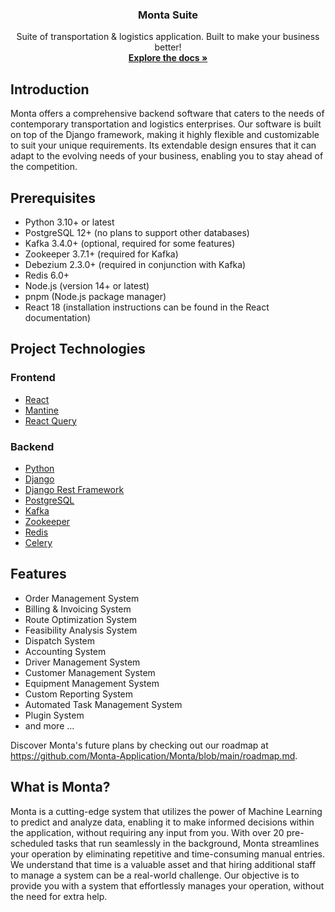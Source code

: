 <h3 align="center">Monta Suite</h3>

  <p align="center">
    Suite of transportation & logistics application. Built to make your business better!
    <br />
    <a href="#"><strong>Explore the docs »</strong></a>

## Introduction

Monta offers a comprehensive backend software that caters to the needs of contemporary transportation and logistics
enterprises. Our software is built on top of the Django framework, making it highly flexible and customizable to suit
your unique requirements. Its extendable design ensures that it can adapt to the evolving needs of your business,
enabling you to stay ahead of the competition.

## Prerequisites

- Python 3.10+ or latest
- PostgreSQL 12+ (no plans to support other databases)
- Kafka 3.4.0+ (optional, required for some features)
- Zookeeper 3.7.1+ (required for Kafka)
- Debezium 2.3.0+ (required in conjunction with Kafka)
- Redis 6.0+
- Node.js (version 14+ or latest)
- pnpm (Node.js package manager)
- React 18 (installation instructions can be found in the React documentation)

## Project Technologies

### Frontend

- [React](https://reactjs.org/)
- [Mantine](https://mantine.dev/)
- [React Query](https://react-query.tanstack.com/)

### Backend

- [Python](https://www.python.org/)
- [Django](https://www.djangoproject.com/)
- [Django Rest Framework](https://www.django-rest-framework.org/)
- [PostgreSQL](https://www.postgresql.org/)
- [Kafka](https://kafka.apache.org/)
- [Zookeeper](https://zookeeper.apache.org/)
- [Redis](https://redis.io/)
- [Celery](https://docs.celeryq.dev/en/stable/getting-started/introduction.html)

## Features

- Order Management System
- Billing & Invoicing System
- Route Optimization System
- Feasibility Analysis System
- Dispatch System
- Accounting System
- Driver Management System
- Customer Management System
- Equipment Management System
- Custom Reporting System
- Automated Task Management System
- Plugin System
- and more ...

Discover Monta's future plans
by checking out our roadmap at <https://github.com/Monta-Application/Monta/blob/main/roadmap.md>.

## What is Monta?

Monta is a cutting-edge system that utilizes the power of Machine Learning
to predict and analyze data, enabling it to make informed decisions within
the application, without requiring any input from you. With over 20 pre-scheduled tasks
that run seamlessly in the background, Monta streamlines your operation by eliminating repetitive and time-consuming
manual entries. We understand that time is a valuable asset and that hiring additional staff to manage a system can be a
real-world challenge. Our objective is to provide you with a system that effortlessly manages your operation, without
the need for extra help.
